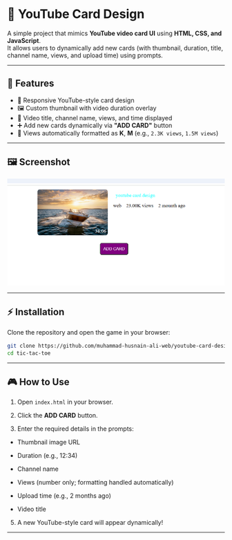 # 🎥 YouTube Card Design

A simple project that mimics **YouTube video card UI** using **HTML, CSS, and JavaScript**.  
It allows users to dynamically add new cards (with thumbnail, duration, title, channel name, views, and upload time) using prompts.

---

## 🚀 Features

- 🎨 Responsive YouTube-style card design  
- 🖼️ Custom thumbnail with video duration overlay  
- 📌 Video title, channel name, views, and time displayed  
- ➕ Add new cards dynamically via **"ADD CARD"** button  
- 🔢 Views automatically formatted as **K**, **M** (e.g., `2.3K views`, `1.5M views`)

---

## 🖼️ Screenshot

![YouTube Card Screenshot](/screenshot.png)

---

## ⚡ Installation
Clone the repository and open the game in your browser:  

```bash
git clone https://github.com/muhammad-husnain-ali-web/youtube-card-design.git
cd tic-tac-toe
```

---

## 🎮 How to Use

1. Open `index.html` in your browser.

2. Click the **ADD CARD** button.

3. Enter the required details in the prompts:

- Thumbnail image URL
- Duration (e.g., 12:34)

- Channel name

- Views (number only; formatting handled automatically)

- Upload time (e.g., 2 months ago)

- Video title
5. A new YouTube-style card will appear dynamically!
---


